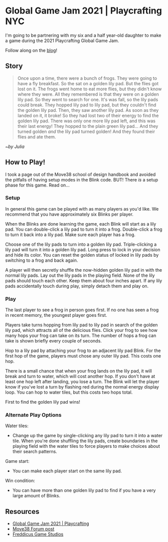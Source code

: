 # Global Game Jam 2021 | Playcrafting NYC

I'm going to be partnering with my six and a half year-old daughter to make a game during the 2021 Playcrafting Global Game Jam.

Follow along on the [blog](https://games.freddicus.com/ggj-2021/blog)!

## Story

> Once upon a time, there were a bunch of frogs. They were going to have a fly breakfast. So the sat on a golden lily pad. But the flies got lost on it. The frogs went home to eat more flies, but they didn't know where they were. All they remembered is that they were on a golden lily pad. So they went to search for one. It's was fall, so the lily pads could break. They hopped lily pad to lily pad, but they couldn't find the golden lily pad. Then, they saw another lily pad. As soon as they landed on it, it broke! So they had lost two of their energy to find the golden lily pad. There was only one more lily pad left, and this was their last energy! They hopped to the plain green lily pad... And they turned golden _and_ the lily pad turned golden! And they found their flies and ate them.

_~by Julia_

## How to Play!

I took a page out of the Move38 school of design handbook and avoided the pitfalls of having setup modes in the Blink code. BUT! There _is_ a setup phase for this game. Read on...

### Setup

In general this game can be played with as many players as you'd like. We recommend that you have approximately six Blinks per player.

When the Blinks are done learning the game, each Blink will start as a lily pad. You can double-click a lily pad to turn it into a frog. Double-click a frog to turn it back into a lily pad. Make sure each player has a frog.

Choose one of the lily pads to turn into a golden lily pad. Triple-clicking a lily pad will turn it into a golden lily pad. Long press to lock in your decision and hide its color. You can reset the golden status of locked in lily pads by switching to a frog and back again.

A player will then secretly shuffle the now-hidden golden lily pad in with the normal lily pads. Lay out the lily pads in the playing field. None of the lily pads should touch each other. Keep them about four inches apart. If any lily pads accidentally touch during play, simply detach them and play on.

### Play

The last player to see a frog in person goes first. If no one has seen a frog in recent memory, the youngest player goes first.

Players take turns hopping from lily pad to lily pad in search of the golden lily pad, which attracts all of the delicious flies. Click your frog to see how many hops your frog can take on its turn. The number of hops a frog can take is shown briefly every couple of seconds.

Hop to a lily pad by attaching your frog to an adjacent lily pad Blink. For the first hop of the game, players must chose any outer lily pad. This costs one hop.

There is a small chance that when your frog lands on the lily pad, it will break and turn to water, which will cost another hop. If you don't have at least one hop left after landing, you lose a turn. The Blink will let the player know if you've lost a turn by flashing red during the normal energy display loop. You can hop to water tiles, but this costs two hops total.

First to find the golden lily pad wins!

### Alternate Play Options

Water tiles:
* Change up the game by single-clicking any lily pad to turn it into a water tile. When you're done shuffling the lily pads, create boundaries in the playing field with the water tiles to force players to make choices about their search patterns.

Game start:
* You can make each player start on the same lily pad.

Win condition:
* You can have more than one golden lily pad to find if you have a very large amount of Blinks.

## Resources

- [Global Game Jam 2021 | Playcrafting](https://globalgamejam.org/2021/jam-sites/playcrafting)
- [Move38 Forum post](https://forum.move38.com/t/10-reasons-to-jam-this-year/842)
- [Freddicus Game Studios](https://games.freddicus.com/ggj-2021)